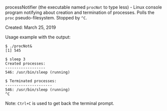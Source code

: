 processNotifier (the executable named `procNot` to type less) - Linux console program notifying about creation and termination of processes.
Polls the `proc` pseudo-filesystem. Stopped by `^C`.

Created: March 25, 2019

Usage example with the output:

```shell
$ ./procNot&
[1] 545

$ sleep 3
Created processes:
------------------
546: /usr/bin/sleep (running)

$ Terminated processes:
---------------------
546: /usr/bin/sleep (running)
^C
```

Note: `Ctrl+C` is used to get back the terminal prompt.
